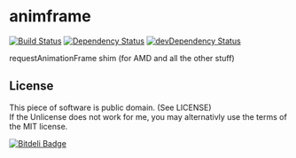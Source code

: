 animframe
=========

[![Build Status](https://travis-ci.org/freezedev/animframe.png?branch=master)](https://travis-ci.org/freezedev/animframe)
[![Dependency Status](https://david-dm.org/freezedev/animframe.png)](https://david-dm.org/freezedev/animframe)
[![devDependency Status](https://david-dm.org/freezedev/animframe/dev-status.png)](https://david-dm.org/freezedev/animframe#info=devDependencies)

requestAnimationFrame shim (for AMD and all the other stuff)

License
-------
This piece of software is public domain. (See LICENSE)  
If the Unlicense does not work for me, you may alternativly use the terms of the MIT license.

[![Bitdeli Badge](https://d2weczhvl823v0.cloudfront.net/freezedev/animframe/trend.png)](https://bitdeli.com/free "Bitdeli Badge")

